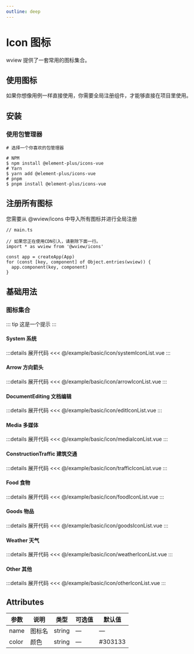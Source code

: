 ```yaml
---
outline: deep
---
```


# Icon 图标

wview 提供了一套常用的图标集合。

## 使用图标

如果你想像用例一样直接使用，你需要全局注册组件，才能够直接在项目里使用。

## 安装

### 使用包管理器

```shell  
# 选择一个你喜欢的包管理器

# NPM
$ npm install @element-plus/icons-vue
# Yarn
$ yarn add @element-plus/icons-vue
# pnpm
$ pnpm install @element-plus/icons-vue
```

## 注册所有图标

您需要从 @wview/icons 中导入所有图标并进行全局注册

```shell
// main.ts

// 如果您正在使用CDN引入，请删除下面一行。
import * as wview from '@wview/icons'

const app = createApp(App)
for (const [key, component] of Object.entries(wview)) {
  app.component(key, component)
}
```

## 基础用法

### 图标集合

<!-- <script lang='ts'>
export default {
  data() {
    return {
      dynamicComponent: null
    }
  },
  mounted() {
    import ('../../example/basic/ExampleIcon.vue').then(module => {
      this.dynamicComponent = module.default
    })
  }
}
</script>

<ClientOnly>
  <component v-if="dynamicComponent" :is="dynamicComponent"></component>
</ClientOnly>

:::details 展开代码
<<< @/example/basic/ExampleIcon.vue
::: -->

::: tip
这是一个提示
:::

#### System 系统

<script lang="ts" setup>
  import systemIconList from '@/example/basic/icon/systemIconList.vue'
  import arrowIconList from '@/example/basic/icon/arrowIconList.vue'
  import editIconList from '@/example/basic/icon/editIconList.vue'
  import foodIconList from '@/example/basic/icon/foodIconList.vue'
  import goodsIconList from '@/example/basic/icon/goodsIconList.vue'
  import mediaIconList from '@/example/basic/icon/mediaIconList.vue'
  import trafficIconList from '@/example/basic/icon/trafficIconList.vue'
  import weatherIconList from '@/example/basic/icon/weatherIconList.vue'
  import otherIconList from '@/example/basic/icon/otherIconList.vue'
</script>

<ClientOnly>
  <systemIconList/>
</ClientOnly>

:::details 展开代码
<<< @/example/basic/icon/systemIconList.vue
:::

#### Arrow 方向箭头

<ClientOnly>
  <arrowIconList/>
</ClientOnly>

:::details 展开代码
<<< @/example/basic/icon/arrowIconList.vue
:::

#### DocumentEditing 文档编辑

<ClientOnly>
  <editIconList/>
</ClientOnly>

:::details 展开代码
<<< @/example/basic/icon/editIconList.vue
:::

#### Media 多媒体

<ClientOnly>
  <mediaIconList/>
</ClientOnly>

:::details 展开代码
<<< @/example/basic/icon/mediaIconList.vue
:::

#### ConstructionTraffic 建筑交通

<ClientOnly>
  <trafficIconList/>
</ClientOnly>

:::details 展开代码
<<< @/example/basic/icon/trafficIconList.vue
:::

#### Food 食物

<ClientOnly>
  <foodIconList/>
</ClientOnly>

:::details 展开代码
<<< @/example/basic/icon/foodIconList.vue
:::

#### Goods 物品

<ClientOnly>
  <goodsIconList/>
</ClientOnly>

:::details 展开代码
<<< @/example/basic/icon/goodsIconList.vue
:::

#### Weather 天气

<ClientOnly>
  <weatherIconList/>
</ClientOnly>

:::details 展开代码
<<< @/example/basic/icon/weatherIconList.vue
:::

#### Other 其他

<ClientOnly>
  <otherIconList/>
</ClientOnly>

:::details 展开代码
<<< @/example/basic/icon/otherIconList.vue
:::

## Attributes

<html>
 <head></head>
 <body>
  <table>
   <thead>
    <tr>
     <th>参数</th>
     <th>说明</th>
     <th>类型</th>
     <th>可选值</th>
     <th>默认值</th>
    </tr>
   </thead>
   <tbody>
    <tr>
     <td>name</td>
     <td>图标名</td>
     <td>string</td>
     <td>—</td>
     <td>—</td>
    </tr>
    <tr>
     <td>color</td>
     <td>颜色</td>
     <td>string</td>
     <td>—</td>
     <td>#303133</td>
    </tr>
   </tbody>
  </table>
 </body>
</html>
